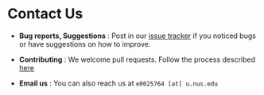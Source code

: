 <!-- @@author A0153658W -->

# Contact Us

* **Bug reports, Suggestions** : Post in our [issue tracker](https://github.com/CS2103AUG2016-T13-C1/main/issues)
  if you noticed bugs or have suggestions on how to improve.

* **Contributing** : We welcome pull requests. Follow the process described [here](https://github.com/oss-generic/process)

* **Email us** : You can also reach us at `e0025764	[at] u.nus.edu`